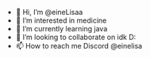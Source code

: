 - 👋 Hi, I’m @eineLisaa
- 👀 I’m interested in medicine
- 🌱 I’m currently learning java
- 💞️ I’m looking to collaborate on idk D:
- 📫 How to reach me Discord @einelisa

<!---
eineLisaa/eineLisaa is a ✨ special ✨ repository because its `README.md` (this file) appears on your GitHub profile.
You can click the Preview link to take a look at your changes.
--->
